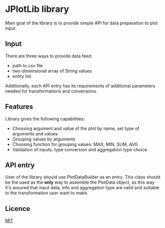 # JPlotLib library

Main goal of the library is to provide simple API for data preparation
to plot input.

## Input

There are three ways to provide data feed:

- path to csv file
- two-dimensional array of String values
- entity list

Additionally, each API entry has its requirements of additional parameters 
needed for transformations and conversions.

## Features

Library gives the following capabilities:

- Choosing argument and value of the plot by name, set type of arguments 
and values
- Grouping values by arguments
- Choosing function for grouping values: MAX, MIN, SUM, AVG
- Validation of inputs, type conversion and aggregation type choice

## API entry

User of the library should use PlotDataBuilder as an entry. This class should be the used as the **only** 
way to assemble the PlotData object, as this way it's assured that input data, info and aggregation type
are valid and suitable to the transformation user want to make.

## Licence

[MIT](https://choosealicense.com/licenses/mit/)